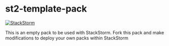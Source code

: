 # st2-template-pack

[![StackStorm](https://github.com/stackstorm/st2/raw/master/stackstorm_logo.png)](http://www.stackstorm.com)

This is an empty pack to be used with StackStorm. Fork this pack and make modifications to deploy your own packs within StackStorm
